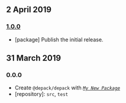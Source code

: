 ## 2 April 2019

### [1.0.0](https://github.com/dpck/src/compare/v0.0.0-pre...v1.0.0)

- [package] Publish the initial release.

## 31 March 2019

### 0.0.0

- Create `@depack/depack` with _[`My New Package`](https://mnpjs.org)_
- [repository]: `src`, `test`
